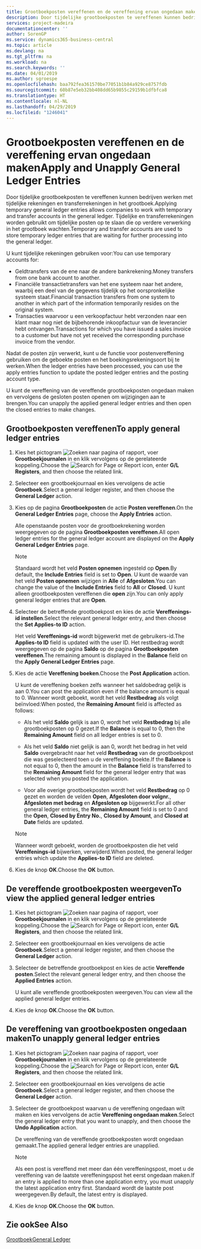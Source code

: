 ```yaml
---
title: Grootboekposten vereffenen en de vereffening ervan ongedaan maken
description: Door tijdelijke grootboekposten te vereffenen kunnen bedrijven werken met tijdelijke rekeningen en transferrekeningen in het grootboek. Tijdelijke en transferrekeningen worden gebruikt om tijdelijke posten op te slaan die op verdere verwerking in het grootboek wachten.
services: project-madeira
documentationcenter: ''
author: SorenGP
ms.service: dynamics365-business-central
ms.topic: article
ms.devlang: na
ms.tgt_pltfrm: na
ms.workload: na
ms.search.keywords: ''
ms.date: 04/01/2019
ms.author: sgroespe
ms.openlocfilehash: baa792fea361570be77051b1b84a929ce8757fdb
ms.sourcegitcommit: 60b87e5eb32bb408dd65b9855c29159b1dfbfca8
ms.translationtype: HT
ms.contentlocale: nl-NL
ms.lasthandoff: 04/29/2019
ms.locfileid: "1246041"
---
```

# <a name="apply-and-unapply-general-ledger-entries"></a><span data-ttu-id="97823-104">Grootboekposten vereffenen en de vereffening ervan ongedaan maken</span><span class="sxs-lookup"><span data-stu-id="97823-104">Apply and Unapply General Ledger Entries</span></span>
<span data-ttu-id="97823-105">Door tijdelijke grootboekposten te vereffenen kunnen bedrijven werken met tijdelijke rekeningen en transferrekeningen in het grootboek.</span><span class="sxs-lookup"><span data-stu-id="97823-105">Applying temporary general ledger entries allows companies to work with temporary and transfer accounts in the general ledger.</span></span> <span data-ttu-id="97823-106">Tijdelijke en transferrekeningen worden gebruikt om tijdelijke posten op te slaan die op verdere verwerking in het grootboek wachten.</span><span class="sxs-lookup"><span data-stu-id="97823-106">Temporary and transfer accounts are used to store temporary ledger entries that are waiting for further processing into the general ledger.</span></span>  

<span data-ttu-id="97823-107">U kunt tijdelijke rekeningen gebruiken voor:</span><span class="sxs-lookup"><span data-stu-id="97823-107">You can use temporary accounts for:</span></span>  

- <span data-ttu-id="97823-108">Geldtransfers van de ene naar de andere bankrekening.</span><span class="sxs-lookup"><span data-stu-id="97823-108">Money transfers from one bank account to another.</span></span>  
- <span data-ttu-id="97823-109">Financiële transactietransfers van het ene systeem naar het andere, waarbij een deel van de gegevens tijdelijk op het oorspronkelijke systeem staat.</span><span class="sxs-lookup"><span data-stu-id="97823-109">Financial transaction transfers from one system to another in which part of the information temporarily resides on the original system.</span></span>  
- <span data-ttu-id="97823-110">Transacties waarvoor u een verkoopfactuur hebt verzonden naar een klant maar nog niet de bijbehorende inkoopfactuur van de leverancier hebt ontvangen.</span><span class="sxs-lookup"><span data-stu-id="97823-110">Transactions for which you have issued a sales invoice to a customer but have not yet received the corresponding purchase invoice from the vendor.</span></span>  

<span data-ttu-id="97823-111">Nadat de posten zijn verwerkt, kunt u de functie voor postenvereffening gebruiken om de geboekte posten en het boekingsrekeningsoort bij te werken.</span><span class="sxs-lookup"><span data-stu-id="97823-111">When the ledger entries have been processed, you can use the apply entries function to update the posted ledger entries and the posting account type.</span></span>  

<span data-ttu-id="97823-112">U kunt de vereffening van de vereffende grootboekposten ongedaan maken en vervolgens de gesloten posten openen om wijzigingen aan te brengen.</span><span class="sxs-lookup"><span data-stu-id="97823-112">You can unapply the applied general ledger entries and then open the closed entries to make changes.</span></span>  

## <a name="to-apply-general-ledger-entries"></a><span data-ttu-id="97823-113">Grootboekposten vereffenen</span><span class="sxs-lookup"><span data-stu-id="97823-113">To apply general ledger entries</span></span>  

1.  <span data-ttu-id="97823-114">Kies het pictogram ![Zoeken naar pagina of rapport](../../media/ui-search/search_small.png "pictogram Zoeken naar pagina of rapport"), voer **Grootboekjournalen** in en klik vervolgens op de gerelateerde koppeling.</span><span class="sxs-lookup"><span data-stu-id="97823-114">Choose the ![Search for Page or Report](../../media/ui-search/search_small.png "Search for Page or Report icon") icon, enter **G/L Registers**, and then choose the related link.</span></span>  
2.  <span data-ttu-id="97823-115">Selecteer een grootboekjournaal en kies vervolgens de actie **Grootboek**.</span><span class="sxs-lookup"><span data-stu-id="97823-115">Select a general ledger register, and then choose the **General Ledger** action.</span></span>  
3.  <span data-ttu-id="97823-116">Kies op de pagina **Grootboekposten** de actie **Posten vereffenen**.</span><span class="sxs-lookup"><span data-stu-id="97823-116">On the **General Ledger Entries** page, choose the **Apply Entries** action.</span></span>  

    <span data-ttu-id="97823-117">Alle openstaande posten voor de grootboekrekening worden weergegeven op de pagina **Grootboekposten vereffenen**.</span><span class="sxs-lookup"><span data-stu-id="97823-117">All open ledger entries for the general ledger account are displayed on the **Apply General Ledger Entries** page.</span></span>  

    > [!NOTE]  
    >  <span data-ttu-id="97823-118">Standaard wordt het veld **Posten opnemen** ingesteld op **Open**.</span><span class="sxs-lookup"><span data-stu-id="97823-118">By default, the **Include Entries** field is set to **Open**.</span></span> <span data-ttu-id="97823-119">U kunt de waarde van het veld **Posten opnemen** wijzigen in **Alle** of **Afgesloten**.</span><span class="sxs-lookup"><span data-stu-id="97823-119">You can change the value of the **Include Entries** field to **All** or **Closed**.</span></span> <span data-ttu-id="97823-120">U kunt alleen grootboekposten vereffenen die **open** zijn.</span><span class="sxs-lookup"><span data-stu-id="97823-120">You can only apply general ledger entries that are **Open**.</span></span>  

4.  <span data-ttu-id="97823-121">Selecteer de betreffende grootboekpost en kies de actie **Vereffenings-id instellen**.</span><span class="sxs-lookup"><span data-stu-id="97823-121">Select the relevant general ledger entry, and then choose the **Set Applies-to ID** action.</span></span>  

    <span data-ttu-id="97823-122">Het veld **Vereffenings-id** wordt bijgewerkt met de gebruikers-id.</span><span class="sxs-lookup"><span data-stu-id="97823-122">The **Applies-to ID** field is updated with the user ID.</span></span> <span data-ttu-id="97823-123">Het restbedrag wordt weergegeven op de pagina **Saldo** op de pagina **Grootboekposten vereffenen**.</span><span class="sxs-lookup"><span data-stu-id="97823-123">The remaining amount is displayed in the **Balance** field on the **Apply General Ledger Entries** page.</span></span>  
5.  <span data-ttu-id="97823-124">Kies de actie **Vereffening boeken**.</span><span class="sxs-lookup"><span data-stu-id="97823-124">Choose the **Post Application** action.</span></span>  

    <span data-ttu-id="97823-125">U kunt de vereffening boeken zelfs wanneer het saldobedrag gelijk is aan 0.</span><span class="sxs-lookup"><span data-stu-id="97823-125">You can post the application even if the balance amount is equal to 0.</span></span> <span data-ttu-id="97823-126">Wanneer wordt geboekt, wordt het veld **Restbedrag** als volgt beïnvloed:</span><span class="sxs-lookup"><span data-stu-id="97823-126">When posted, the **Remaining Amount** field is affected as follows:</span></span>  

    - <span data-ttu-id="97823-127">Als het veld **Saldo** gelijk is aan 0, wordt het veld **Restbedrag** bij alle grootboekposten op 0 gezet.</span><span class="sxs-lookup"><span data-stu-id="97823-127">If the **Balance** is equal to 0, then the **Remaining Amount** field on all ledger entries is set to 0.</span></span>  

    - <span data-ttu-id="97823-128">Als het veld **Saldo** niet gelijk is aan 0, wordt het bedrag in het veld **Saldo** overgebracht naar het veld **Restbedrag** van de grootboekpost die was geselecteerd toen u de vereffening boekte.</span><span class="sxs-lookup"><span data-stu-id="97823-128">If the **Balance** is not equal to 0, then the amount in the **Balance** field is transferred to the **Remaining Amount** field for the general ledger entry that was selected when you posted the application.</span></span>  

    - <span data-ttu-id="97823-129">Voor alle overige grootboekposten wordt het veld **Restbedrag** op 0 gezet en worden de velden **Open**, **Afgesloten door volgnr.**, **Afgesloten met bedrag** en **Afgesloten op** bijgewerkt.</span><span class="sxs-lookup"><span data-stu-id="97823-129">For all other general ledger entries, the **Remaining Amount** field is set to 0 and the **Open**, **Closed by Entry No.**, **Closed by Amount**, and **Closed at Date** fields are updated.</span></span>  

    > [!NOTE]  
    >  <span data-ttu-id="97823-130">Wanneer wordt geboekt, worden de grootboekposten die het veld **Vereffenings-id** bijwerken, verwijderd.</span><span class="sxs-lookup"><span data-stu-id="97823-130">When posted, the general ledger entries which update the **Applies-to ID** field are deleted.</span></span>  

6.  <span data-ttu-id="97823-131">Kies de knop **OK**.</span><span class="sxs-lookup"><span data-stu-id="97823-131">Choose the **OK** button.</span></span>  

## <a name="to-view-the-applied-general-ledger-entries"></a><span data-ttu-id="97823-132">De vereffende grootboekposten weergeven</span><span class="sxs-lookup"><span data-stu-id="97823-132">To view the applied general ledger entries</span></span>  

1.  <span data-ttu-id="97823-133">Kies het pictogram ![Zoeken naar pagina of rapport](../../media/ui-search/search_small.png "pictogram Zoeken naar pagina of rapport"), voer **Grootboekjournalen** in en klik vervolgens op de gerelateerde koppeling.</span><span class="sxs-lookup"><span data-stu-id="97823-133">Choose the ![Search for Page or Report](../../media/ui-search/search_small.png "Search for Page or Report icon") icon, enter **G/L Registers**, and then choose the related link.</span></span>  
2.  <span data-ttu-id="97823-134">Selecteer een grootboekjournaal en kies vervolgens de actie **Grootboek**.</span><span class="sxs-lookup"><span data-stu-id="97823-134">Select a general ledger register, and then choose the **General Ledger** action.</span></span>  
3.  <span data-ttu-id="97823-135">Selecteer de betreffende grootboekpost en kies de actie **Vereffende posten**.</span><span class="sxs-lookup"><span data-stu-id="97823-135">Select the relevant general ledger entry, and then choose the **Applied Entries** action.</span></span>  

    <span data-ttu-id="97823-136">U kunt alle vereffende grootboekposten weergeven.</span><span class="sxs-lookup"><span data-stu-id="97823-136">You can view all the applied general ledger entries.</span></span>  

4.  <span data-ttu-id="97823-137">Kies de knop **OK**.</span><span class="sxs-lookup"><span data-stu-id="97823-137">Choose the **OK** button.</span></span>  

## <a name="to-unapply-general-ledger-entries"></a><span data-ttu-id="97823-138">De vereffening van grootboekposten ongedaan maken</span><span class="sxs-lookup"><span data-stu-id="97823-138">To unapply general ledger entries</span></span>  

1.  <span data-ttu-id="97823-139">Kies het pictogram ![Zoeken naar pagina of rapport](../../media/ui-search/search_small.png "pictogram Zoeken naar pagina of rapport"), voer **Grootboekjournalen** in en klik vervolgens op de gerelateerde koppeling.</span><span class="sxs-lookup"><span data-stu-id="97823-139">Choose the ![Search for Page or Report](../../media/ui-search/search_small.png "Search for Page or Report icon") icon, enter **G/L Registers**, and then choose the related link.</span></span>  
2.  <span data-ttu-id="97823-140">Selecteer een grootboekjournaal en kies vervolgens de actie **Grootboek**.</span><span class="sxs-lookup"><span data-stu-id="97823-140">Select a general ledger register, and then choose the **General Ledger** action.</span></span>  
3.  <span data-ttu-id="97823-141">Selecteer de grootboekpost waarvan u de vereffening ongedaan wilt maken en kies vervolgens de actie **Vereffening ongedaan maken**.</span><span class="sxs-lookup"><span data-stu-id="97823-141">Select the general ledger entry that you want to unapply, and then choose the **Undo Application** action.</span></span>  

    <span data-ttu-id="97823-142">De vereffening van de vereffende grootboekposten wordt ongedaan gemaakt.</span><span class="sxs-lookup"><span data-stu-id="97823-142">The applied general ledger entries are unapplied.</span></span>  

    > [!NOTE]  
    >  <span data-ttu-id="97823-143">Als een post is vereffend met meer dan één vereffeningspost, moet u de vereffening van de laatste vereffeningspost het eerst ongedaan maken.</span><span class="sxs-lookup"><span data-stu-id="97823-143">If an entry is applied to more than one application entry, you must unapply the latest application entry first.</span></span> <span data-ttu-id="97823-144">Standaard wordt de laatste post weergegeven.</span><span class="sxs-lookup"><span data-stu-id="97823-144">By default, the latest entry is displayed.</span></span>  

4.  <span data-ttu-id="97823-145">Kies de knop **OK**.</span><span class="sxs-lookup"><span data-stu-id="97823-145">Choose the **OK** button.</span></span>  

## <a name="see-also"></a><span data-ttu-id="97823-146">Zie ook</span><span class="sxs-lookup"><span data-stu-id="97823-146">See Also</span></span>  
[<span data-ttu-id="97823-147">Grootboek</span><span class="sxs-lookup"><span data-stu-id="97823-147">General Ledger</span></span>](general-ledger.md)

